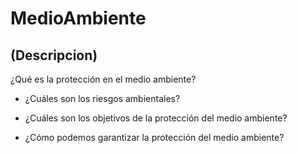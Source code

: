 # MedioAmbiente
## (Descripcion)
¿Qué es la protección en el medio ambiente?

- ¿Cuáles son los riesgos ambientales?

- ¿Cuáles son los objetivos de la protección del medio ambiente?

- ¿Cómo podemos garantizar la protección del medio ambiente?
